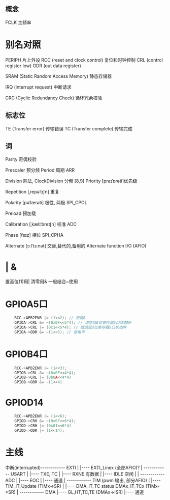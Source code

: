 ## 概念
FCLK 主频率 



# 别名对照
PERIPH 片上外设
RCC (reset and clock control) 复位和时钟控制
CRL (control register low)
ODR (out data register)

SRAM (Static Random Access Memory) 静态存储器

IRQ (interrupt request) 中断请求

CRC (Cyclic Redundancy Check) 循环冗余校验



## 标志位

TE (Transfer error)  传输错误
TC (Transfer complete) 传输完成

## 词
<!-- USART -->
Parity 奇偶校验
<!-- TIMx -->
Prescaler 预分频 
Period 周期  ARR

Division 除法, ClockDivision 分频 [8,9]
Priority [praɪˈɒrəti]优先级

Repetition [ˌrepəˈtɪʃn] 重复

Polarity [pəˈlærəti] 极性, 两极  SPI_CPOL

Preload 预加载

Calibration [ˌkælɪˈbreɪʃn]  校准 ADC

Phase [feɪz]  相位  SPI_CPHA

Alternate [ɔːlˈtɜːnət]   交替,替代的,备用的  Alternate function I/O  (AFIO)

<!--  -->

# | &
置高位(1)用|
清零用& 一般结合~使用


# GPIOA5口

```c
    RCC->APB2ENR |= (1<<2); // 使能A
    GPIOA->CRL &= ~(0x0F<<5*4); // 清空低8位寄存器5口状态MF
    GPIOA->CRL |= (0x1<<5*4); // 赋值低8位寄存器5口状态MF
    GPIOA->ODR &= ~(1<<5); // 低电平
``` 


# GPIOB4口

```c
    RCC->APB2ENR |= (1<<3);
    GPIOB->CRL &= ~(0x0F<<4*4);
    GPIOB->CRL |= (0b0A<<4*4)
    GPIOB->ODR &= ~(1<<4)
```


# GPIOD14
```c
    RCC->APB2ENR |= (1<<6);
    GPIOD->CRH &= ~(0x0F<<6*4);
    GPIOD->CRH |= (0x01<<6*4)
    GPIOD->ODR |= (1<<14);
```







# 主线
中断(interrupted)------------ EXTI
                |   |---- EXTI_Linex (全部AFIO)?
                |
                ------------ USART
                |   |---- TXE, TC
                |   |---- RXNE 有数据
                |   |---- IDLE 空闲
                |
                |
                ------------ ADC
                |   |---- EOC 
                |   |---- 通道 
                |
                ------------ TIM (pwm 输出, 部分AFIO)
                |   |---- TIM_IT_Update (TIMx->SR)
                |   |---- DMA_IT_TC status DMAx_IT_TCx (TIMx->SR)
                |
                ------------ DMA
                    |---- GL,HT,TC,TE (DMAx->ISR)
                    |---- 通道
